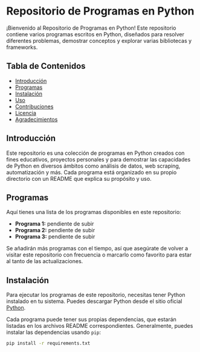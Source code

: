 # Repositorio de Programas en Python

¡Bienvenido al Repositorio de Programas en Python! Este repositorio contiene varios programas escritos en Python, diseñados para resolver diferentes problemas, demostrar conceptos y explorar varias bibliotecas y frameworks.

## Tabla de Contenidos

- [Introducción](#introducción)
- [Programas](#programas)
- [Instalación](#instalación)
- [Uso](#uso)
- [Contribuciones](#contribuciones)
- [Licencia](#licencia)
- [Agradecimientos](#agradecimientos)

## Introducción

Este repositorio es una colección de programas en Python creados con fines educativos, proyectos personales y para demostrar las capacidades de Python en diversos ámbitos como análisis de datos, web scraping, automatización y más. Cada programa está organizado en su propio directorio con un README que explica su propósito y uso.

## Programas

Aquí tienes una lista de los programas disponibles en este repositorio:

- **Programa 1:** pendiente de subir
- **Programa 2:** pendiente de subir
- **Programa 3:** pendiente de subir

Se añadirán más programas con el tiempo, así que asegúrate de volver a visitar este repositorio con frecuencia o marcarlo como favorito para estar al tanto de las actualizaciones.

## Instalación

Para ejecutar los programas de este repositorio, necesitas tener Python instalado en tu sistema. Puedes descargar Python desde el sitio oficial [Python](https://www.python.org/).

Cada programa puede tener sus propias dependencias, que estarán listadas en los archivos README correspondientes. Generalmente, puedes instalar las dependencias usando `pip`:

```bash
pip install -r requirements.txt
